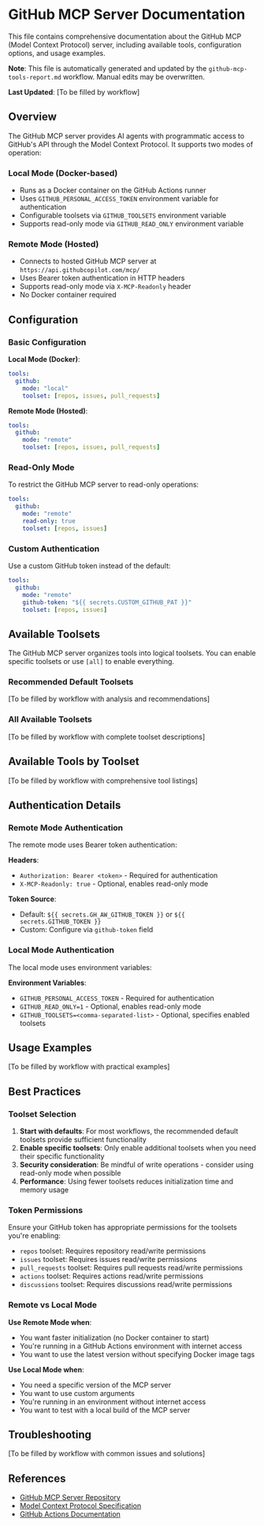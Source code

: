 # GitHub MCP Server Documentation

This file contains comprehensive documentation about the GitHub MCP (Model Context Protocol) server, including available tools, configuration options, and usage examples.

**Note**: This file is automatically generated and updated by the `github-mcp-tools-report.md` workflow. Manual edits may be overwritten.

**Last Updated**: [To be filled by workflow]

## Overview

The GitHub MCP server provides AI agents with programmatic access to GitHub's API through the Model Context Protocol. It supports two modes of operation:

### Local Mode (Docker-based)
- Runs as a Docker container on the GitHub Actions runner
- Uses `GITHUB_PERSONAL_ACCESS_TOKEN` environment variable for authentication
- Configurable toolsets via `GITHUB_TOOLSETS` environment variable
- Supports read-only mode via `GITHUB_READ_ONLY` environment variable

### Remote Mode (Hosted)
- Connects to hosted GitHub MCP server at `https://api.githubcopilot.com/mcp/`
- Uses Bearer token authentication in HTTP headers
- Supports read-only mode via `X-MCP-Readonly` header
- No Docker container required

## Configuration

### Basic Configuration

**Local Mode (Docker)**:
```yaml
tools:
  github:
    mode: "local"
    toolset: [repos, issues, pull_requests]
```

**Remote Mode (Hosted)**:
```yaml
tools:
  github:
    mode: "remote"
    toolset: [repos, issues, pull_requests]
```

### Read-Only Mode

To restrict the GitHub MCP server to read-only operations:

```yaml
tools:
  github:
    mode: "remote"
    read-only: true
    toolset: [repos, issues]
```

### Custom Authentication

Use a custom GitHub token instead of the default:

```yaml
tools:
  github:
    mode: "remote"
    github-token: "${{ secrets.CUSTOM_GITHUB_PAT }}"
    toolset: [repos, issues]
```

## Available Toolsets

The GitHub MCP server organizes tools into logical toolsets. You can enable specific toolsets or use `[all]` to enable everything.

### Recommended Default Toolsets

[To be filled by workflow with analysis and recommendations]

### All Available Toolsets

[To be filled by workflow with complete toolset descriptions]

## Available Tools by Toolset

[To be filled by workflow with comprehensive tool listings]

## Authentication Details

### Remote Mode Authentication

The remote mode uses Bearer token authentication:

**Headers**:
- `Authorization: Bearer <token>` - Required for authentication
- `X-MCP-Readonly: true` - Optional, enables read-only mode

**Token Source**:
- Default: `${{ secrets.GH_AW_GITHUB_TOKEN }}` or `${{ secrets.GITHUB_TOKEN }}`
- Custom: Configure via `github-token` field

### Local Mode Authentication

The local mode uses environment variables:

**Environment Variables**:
- `GITHUB_PERSONAL_ACCESS_TOKEN` - Required for authentication
- `GITHUB_READ_ONLY=1` - Optional, enables read-only mode
- `GITHUB_TOOLSETS=<comma-separated-list>` - Optional, specifies enabled toolsets

## Usage Examples

[To be filled by workflow with practical examples]

## Best Practices

### Toolset Selection

1. **Start with defaults**: For most workflows, the recommended default toolsets provide sufficient functionality
2. **Enable specific toolsets**: Only enable additional toolsets when you need their specific functionality
3. **Security consideration**: Be mindful of write operations - consider using read-only mode when possible
4. **Performance**: Using fewer toolsets reduces initialization time and memory usage

### Token Permissions

Ensure your GitHub token has appropriate permissions for the toolsets you're enabling:

- `repos` toolset: Requires repository read/write permissions
- `issues` toolset: Requires issues read/write permissions
- `pull_requests` toolset: Requires pull requests read/write permissions
- `actions` toolset: Requires actions read/write permissions
- `discussions` toolset: Requires discussions read/write permissions

### Remote vs Local Mode

**Use Remote Mode when**:
- You want faster initialization (no Docker container to start)
- You're running in a GitHub Actions environment with internet access
- You want to use the latest version without specifying Docker image tags

**Use Local Mode when**:
- You need a specific version of the MCP server
- You want to use custom arguments
- You're running in an environment without internet access
- You want to test with a local build of the MCP server

## Troubleshooting

[To be filled by workflow with common issues and solutions]

## References

- [GitHub MCP Server Repository](https://github.com/github/github-mcp-server)
- [Model Context Protocol Specification](https://modelcontextprotocol.io/)
- [GitHub Actions Documentation](https://docs.github.com/actions)
